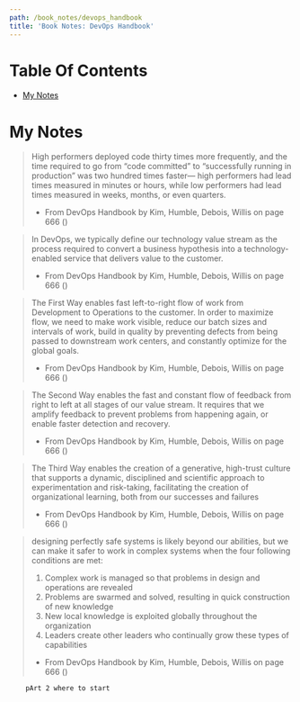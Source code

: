 ```yaml
---
path: /book_notes/devops_handbook
title: 'Book Notes: DevOps Handbook'
---
```

# Table Of Contents

<!-- toc -->

- [My Notes](#my-notes)

<!-- tocstop -->

# My Notes


> High performers deployed code thirty times more frequently, and the time required to go from “code committed” to “successfully running in production” was two hundred times faster— high performers had lead times measured in minutes or hours, while low performers had lead times measured in weeks, months, or even quarters.
> 
> - From DevOps Handbook by Kim, Humble, Debois, Willis on page 666 ()


> In DevOps, we typically define our technology value stream as the process required to convert a business hypothesis into a technology-enabled service that delivers value to the customer.
> 
> - From DevOps Handbook by Kim, Humble, Debois, Willis on page 666 ()


> The First Way enables fast left-to-right flow of work from Development to Operations to the customer. In order to maximize flow, we need to make work visible, reduce our batch sizes and intervals of work, build in quality by preventing defects from being passed to downstream work centers, and constantly optimize for the global goals.
> 
> - From DevOps Handbook by Kim, Humble, Debois, Willis on page 666 ()


> The Second Way enables the fast and constant flow of feedback from right to left at all stages of our value stream. It requires that we amplify feedback to prevent problems from happening again, or enable faster detection and recovery.
> 
> - From DevOps Handbook by Kim, Humble, Debois, Willis on page 666 ()


> The Third Way enables the creation of a generative, high-trust culture that supports a dynamic, disciplined and scientific approach to experimentation and risk-taking, facilitating the creation of organizational learning, both from our successes and failures
> 
> - From DevOps Handbook by Kim, Humble, Debois, Willis on page 666 ()


> designing perfectly safe systems is likely beyond our abilities, but we can make it safer to work in complex systems when the four following conditions are met:
> 1. Complex work is managed so that problems in design and operations are revealed
> 2. Problems are swarmed and solved, resulting in quick construction of new knowledge
> 3. New local knowledge is exploited globally throughout the organization
> 4. Leaders create other leaders who continually grow these types of capabilities
> 
> - From DevOps Handbook by Kim, Humble, Debois, Willis on page 666 ()

        pArt 2 where to start
